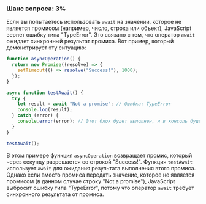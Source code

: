 ### Шанс вопроса: 3%

Если вы попытаетесь использовать `await` на значении, которое не является промисом (например, число, строка или объект), JavaScript вернет ошибку типа "TypeError". Это связано с тем, что оператор `await` ожидает синхронный результат промиса. Вот пример, который демонстрирует эту ситуацию:

```javascript
function asyncOperation() {
  return new Promise((resolve) => {
    setTimeout(() => resolve("Success!"), 1000);
  });
}

async function testAwait() {
  try {
    let result = await "Not a promise"; // Ошибка: TypeError
    console.log(result);
  } catch (error) {
    console.error(error); // Этот блок будет выполнен, и в консоль будет выведено: TypeError: invalid 'await' expression
  }
}

testAwait();
```

В этом примере функция `asyncOperation` возвращает промис, который через секунду разрешается со строкой "Success!". Функция `testAwait` использует `await` для ожидания результата выполнения этого промиса. Однако если вместо промиса передать значение, которое не является промисом (в данном случае строку "Not a promise"), JavaScript выбросит ошибку типа "TypeError", потому что оператор `await` требует синхронного результата от промиса.